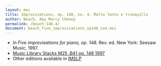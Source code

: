 ```yaml
---
layout: mei
title: Improvisations, op. 148, no. 4, Molto lento e tranquillo 
author: Beach, Amy Marcy Cheney
permalink: /beach-148.4/
document: beach_five_improvisations_op148_no4.mei
---
```


- In *Five improvisations for piano, op. 148.* Rev. ed. New York: Seesaw Music, 1997.
- <a href="https://tufts-primo.hosted.exlibrisgroup.com/permalink/f/bnf7qa/01TUN_ALMA21103597280003851">Music Library Stacks M25 .B41 op. 148 1997</a>
- Other editions available in <a href="https://imslp.org/wiki/5_Improvisations%2C_Op.148_(Beach%2C_Amy_Marcy)" target="_blank">IMSLP</a>
